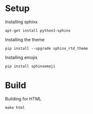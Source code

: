 # Setup

Installing sphinx
```shell
apt-get install python3-sphinx
```

Installing the theme
```shell
pip install --upgrade sphinx_rtd_theme
```

Installing emojis
```shell
pip install sphinxemoji
```

# Build

Building for HTML
```shell
make html
```

